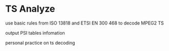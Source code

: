 # TS Analyze

use basic rules from ISO 13818 and ETSI EN 300 468 to decode MPEG2 TS

output PSI tables infomation

personal practice on ts decoding
